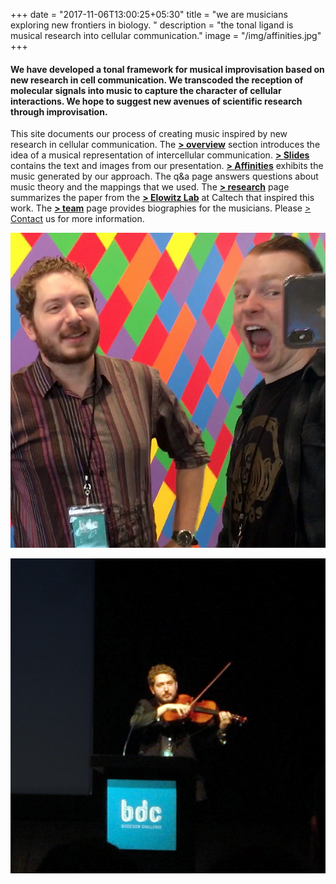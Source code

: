 +++
date = "2017-11-06T13:00:25+05:30"
title = "we are musicians exploring new frontiers in biology. "
description = "the tonal ligand is musical research into cellular communication."
image = "/img/affinities.jpg"
+++


#### We have developed a tonal framework for musical improvisation based on new research in cell communication. We transcoded the reception of molecular signals into music to capture the character of cellular interactions. We hope to suggest new avenues of scientific research through improvisation.

This site documents our process of creating music inspired by new research in cellular communication. The [**> overview**](/overview/) section introduces the idea of a musical representation of intercellular communication. [**> Slides**](/slides/) contains the text and images from our presentation. [**> Affinities**](/affinities/) exhibits the music generated by our approach. The q&a page answers questions about music theory and the mappings that we used. The [**> research**](/research/) page summarizes the paper from the [**> Elowitz Lab**](http://www.elowitz.caltech.edu) at Caltech that inspired this work. The [**> team**](/team/) page provides biographies for the musicians. Please [> Contact](/contact/) us for more information. 

![Sid and John @MoMA](/img/sid+john_atmoma.png)

![Sid behind the podium](/img/sid_at_bdc2018.png)
